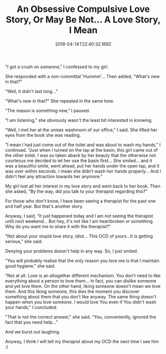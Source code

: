 ﻿---
title: "An Obsessive Compulsive Love Story, Or May Be Not… A Love Story, I Mean"
date: "2019-04-14T22:40:32.169Z"
template: "post"
draft: false
slug: "/posts/an-obsessive-compulsive-love-story/"
category: "OCD"
tags:
  - "Linotype"
  - "Monotype"
  - "History of typography"
  - "Helvetica"
description: "Morbi in sem quis dui placerat ornare. Pellentesque odio nisi, euismod in, pharetra a, ultricies in, diam. Sed arcu. Cras consequat."
---

"I got a crush on someone," I confessed to my girl. 

She responded with a non-committal 'Hummm'... Then added, "What's new in that?"

"Well, it didn't last long..."

"What's new in that?" She repeated in the same tone.

"The reason is something new," I paused. 

"I am listening," she obviously wasn't the least bit interested in knowing.

"Well, I met her at the unisex washroom of our office," I said. She lifted her eyes from the book she was reading. 

"I mean I had just come out of the toilet and was about to wash my hands," I continued. "Just when I turned on the tap at the basin, this girl came out of the other toilet. I was so taken aback by her beauty that the otherwise not courteous me decided to let her use the basin first... She smiled... and it was a beautiful smile, went ahead, put her hands under the open tap, and it was over within seconds. I mean she didn't wash her hands properly... And I didn't feel any attraction towards her anymore."

My girl lost all her interest in my love story and went back to her book. Then she asked, "By the way, did you talk to your therapist regarding this?"

For those who don't know, I have been seeing a therapist for the past one and half year. But that's another story. 

Anyway, I said, "It just happened today and I am not seeing the therapist until next weekend... But hey, it's not like I am heartbroken or something. Why do you want me to share it with the therapist?"

"Not about your stupid love story, idiot... This OCD of yours...it is getting serious," she said.

Denying your problems doesn't help in any way. So, I just smiled.

"You will probably realise that the only reason you love me is that I maintain good hygiene," she said.

"Not at all. Love is an altogether different mechanism. You don't need to like everything about a person to love them... In fact, you can dislike someone and yet love them. On the other hand, liking someone doesn't mean we love them. And this liking someone, this dies the moment you discover something about them that you don't like anyway. The same thing doesn't happen when you love someone. I would love You even if You didn't wash your hands," I concluded.

"That is not the correct answer," she said. "You, conveniently, ignored the fact that you need help..."

And we burst out laughing. 

Anyway, I think I will tell my therapist about my OCD the next time I see him :)